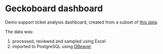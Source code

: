 # Geckoboard dashboard

Demo support ticket analysis dashboard, created from a subset of [this data](https://www.kaggle.com/vipulshinde/incident-response-log).

The data was:
1. processed, reviewed and sampled using Excel
2. imported to PostgreSQL using [DBeaver](https://dbeaver.io) 
